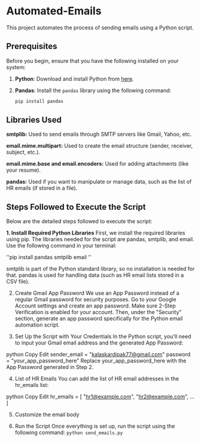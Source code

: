 # Automated-Emails

This project automates the process of sending emails using a Python script.

## Prerequisites

Before you begin, ensure that you have the following installed on your system:

1. **Python**: 
   Download and install Python from [here](https://www.python.org/downloads/).

2. **Pandas**:
   Install the `pandas` library using the following command:
   ```bash
   pip install pandas


## Libraries Used

**smtplib:** Used to send emails through SMTP servers like Gmail, Yahoo, etc.

**email.mime.multipart:** Used to create the email structure (sender, receiver, subject, etc.).

**email.mime.base and email.encoders:** Used for adding attachments (like your resume).

**pandas:** Used if you want to manipulate or manage data, such as the list of HR emails (if stored in a file).

## Steps Followed to Execute the Script
Below are the detailed steps followed to execute the script:

**1. Install Required Python Libraries**
First, we install the required libraries using pip. The libraries needed for the script are pandas, smtplib, and email. Use the following command in your terminal:

''pip install pandas smtplib email ''

smtplib is part of the Python standard library, so no installation is needed for that.
pandas is used for handling data (such as HR email lists stored in a CSV file).

2. Create Gmail App Password
We use an App Password instead of a regular Gmail password for security purposes.
Go to your Google Account settings and create an app password.
Make sure 2-Step Verification is enabled for your account. Then, under the "Security" section, generate an app password specifically for the Python email automation script.

3. Set Up the Script with Your Credentials
In the Python script, you'll need to input your Gmail email address and the generated App Password:

python
Copy
Edit
sender_email = "kalaskardipak77@gmail.com"
password = "your_app_password_here"
Replace your_app_password_here with the App Password generated in Step 2.

4. List of HR Emails
You can add the list of HR email addresses in the hr_emails list:

python
Copy
Edit
hr_emails = [
    "hr1@example.com",
    "hr2@example.com",
    ...
]

5. Customize the email body

6. Run the Script
Once everything is set up, run the script using the following command:
``
python send_emails.py
``
